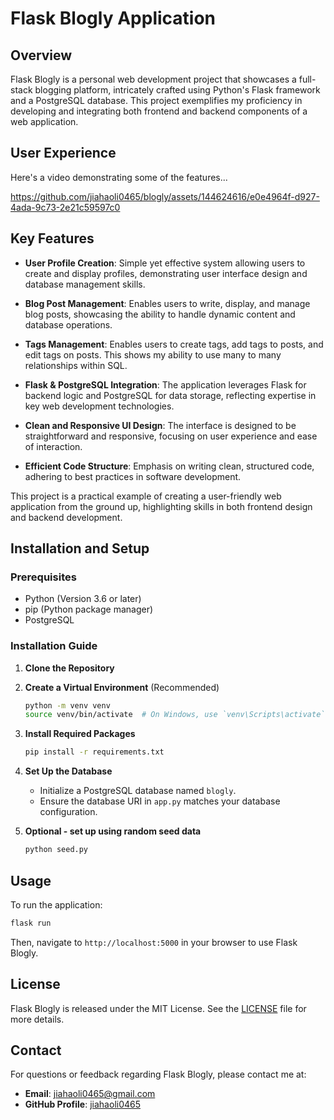 # Flask Blogly Application

## Overview

Flask Blogly is a personal web development project that showcases a full-stack blogging platform, intricately crafted using Python's Flask framework and a PostgreSQL database. This project exemplifies my proficiency in developing and integrating both frontend and backend components of a web application.


## User Experience
Here's a video demonstrating some of the features...



https://github.com/jiahaoli0465/blogly/assets/144624616/e0e4964f-d927-4ada-9c73-2e21c59597c0



## Key Features

- **User Profile Creation**: Simple yet effective system allowing users to create and display profiles, demonstrating user interface design and database management skills.
- **Blog Post Management**: Enables users to write, display, and manage blog posts, showcasing the ability to handle dynamic content and database operations.
- **Tags Management**: Enables users to create tags, add tags to posts, and edit tags on posts. This shows my ability to use many to many relationships within SQL.

- **Flask & PostgreSQL Integration**: The application leverages Flask for backend logic and PostgreSQL for data storage, reflecting expertise in key web development technologies.
- **Clean and Responsive UI Design**: The interface is designed to be straightforward and responsive, focusing on user experience and ease of interaction.
- **Efficient Code Structure**: Emphasis on writing clean, structured code, adhering to best practices in software development.

This project is a practical example of creating a user-friendly web application from the ground up, highlighting skills in both frontend design and backend development.


## Installation and Setup

### Prerequisites

- Python (Version 3.6 or later)
- pip (Python package manager)
- PostgreSQL

### Installation Guide

1. **Clone the Repository**


2. **Create a Virtual Environment** (Recommended)
   ```bash
   python -m venv venv
   source venv/bin/activate  # On Windows, use `venv\Scripts\activate`
   ```

3. **Install Required Packages**
   ```bash
   pip install -r requirements.txt
   ```

4. **Set Up the Database**
   - Initialize a PostgreSQL database named `blogly`.
   - Ensure the database URI in `app.py` matches your database configuration.

5. **Optional - set up using random seed data**
   ```bash
   python seed.py
   ```

## Usage

To run the application:

```bash
flask run
```

Then, navigate to `http://localhost:5000` in your browser to use Flask Blogly.



## License

Flask Blogly is released under the MIT License. See the [LICENSE](LICENSE.md) file for more details.

## Contact

For questions or feedback regarding Flask Blogly, please contact me at:

- **Email**: [jiahaoli0465@gmail.com](mailto:jiahaoli0465@gmail.com)
- **GitHub Profile**: [jiahaoli0465](https://github.com/jiahaoli0465)


